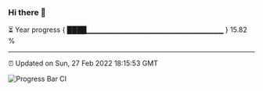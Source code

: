 ### Hi there 👋

⏳ Year progress { ████▁▁▁▁▁▁▁▁▁▁▁▁▁▁▁▁▁▁▁▁▁▁▁▁▁▁ } 15.82 %

---

⏰ Updated on Sun, 27 Feb 2022 18:15:53 GMT

![Progress Bar CI](https://github.com/liununu/liununu/workflows/Progress%20Bar%20CI/badge.svg)

